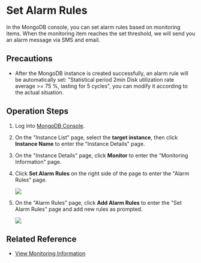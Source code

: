 # Set Alarm Rules

In the MongoDB console, you can set alarm rules based on monitoring items. When the monitoring item reaches the set threshold, we will send you an alarm message via SMS and email.

## Precautions

- After the MongoDB instance is created successfully, an alarm rule will be automatically set: "Statistical period 2min Disk utilization rate average >= 75 %, lasting for 5 cycles", you can modify it according to the actual situation.


## Operation Steps

1. Log into [MongoDB Console](https://mongodb-console.jdcloud.com/mongodb?dataCenter=bj_02).
1. On the "Instance List" page, select the **target instance**, then click **Instance Name** to enter the "Instance Details" page.
1. On the "Instance Details" page, click **Monitor** to enter the "Monitoring Information" page.
1. Click **Set Alarm Rules** on the right side of the page to enter the "Alarm Rules" page.

   ![](https://github.com/jdcloudcom/cn/blob/master/image/mongodb/mongo-025.png)

1. On the "Alarm Rules" page, click **Add Alarm Rules** to enter the "Set Alarm Rules" page and add new rules as prompted.
 
   ![](https://github.com/jdcloudcom/cn/blob/master/image/mongodb/mongo-026.png)

## Related Reference

- [View Monitoring Information](Monitoring.md)
